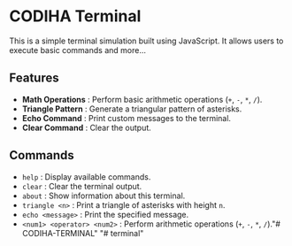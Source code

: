 # CODIHA Terminal

This is a simple terminal simulation built using JavaScript. It allows users to execute basic commands and more...

## Features

- **Math Operations** : Perform basic arithmetic operations (`+`, `-`, `*`, `/`).
- **Triangle Pattern** : Generate a triangular pattern of asterisks.
- **Echo Command** : Print custom messages to the terminal.
- **Clear Command** : Clear the output.

## Commands

- `help` : Display available commands.
- `clear` : Clear the terminal output.
- `about` : Show information about this terminal.
- `triangle <n>` : Print a triangle of asterisks with height `n`.
- `echo <message>` : Print the specified message.
- `<num1> <operator> <num2>` : Perform arithmetic operations (`+`, `-`, `*`, `/`)."# CODIHA-TERMINAL" 
"# terminal" 
